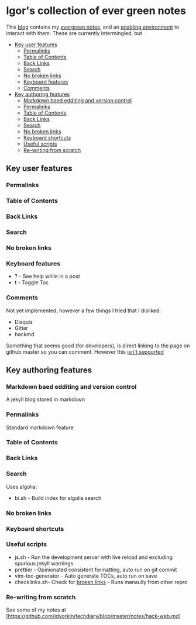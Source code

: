# Igor's collection of ever green notes

This [blog](https://idvork.in) contains my [evergreen notes](https://notes.andymatuschak.org/z4SDCZQeRo4xFEQ8H4qrSqd68ucpgE6LU155C), and an [enabling environment](https://notes.andymatuschak.org/z3DaBP4vN1dutjUgrk3jbEeNxScccvDCxDgXe) to interact with them. These are currently intermingled, but

<!-- prettier-ignore-start -->
<!-- vim-markdown-toc GFM -->

- [Key user features](#key-user-features)
    - [Permalinks](#permalinks)
    - [Table of Contents](#table-of-contents)
    - [Back Links](#back-links)
    - [Search](#search)
    - [No broken links](#no-broken-links)
    - [Keyboard features](#keyboard-features)
    - [Comments](#comments)
- [Key authoring features](#key-authoring-features)
    - [Markdown baed edditing and version control](#markdown-baed-edditing-and-version-control)
    - [Permalinks](#permalinks-1)
    - [Table of Contents](#table-of-contents-1)
    - [Back Links](#back-links-1)
    - [Search](#search-1)
    - [No broken links](#no-broken-links-1)
    - [Keyboard shortcuts](#keyboard-shortcuts)
    - [Useful scripts](#useful-scripts)
    - [Re-writing from scratch](#re-writing-from-scratch)

<!-- vim-markdown-toc -->
<!-- prettier-ignore-end -->

## Key user features

### Permalinks

### Table of Contents

### Back Links

### Search

### No broken links

### Keyboard features

- ? - See help while in a post
- t - Toggle Toc

### Comments

Not yet implemented, however a few things I tried that I disliked:

- Disquis
- Gitter
- hackmd

Something that seems good (for developers), is direct linking to the page on github master so you can comment. However this [isn't supported](https://github.com/isaacs/github/issues/284)

## Key authoring features

### Markdown baed edditing and version control

A jekyll blog stored in markdown

### Permalinks

Standard markdown feature

### Table of Contents

### Back Links

### Search

Uses algolia:

- bi.sh - Build index for algolia search

### No broken links

### Keyboard shortcuts

### Useful scripts

- js.sh - Run the development server with live reload and excluding spurious jekyll warnings
- prettier - Opinionated consistent formatting, auto run on git commit
- vim-toc-generator - Auto generate TOCs, auto run on save
- checklinks.sh- Check for [broken links](https://github.com/idvorkin/LinqPadSnippets/blob/master/python/checklinks.sh) - Runs manaully from other repro

### Re-writing from scratch

See some of my notes at [https://github.com/idvorkin/techdiary/blob/master/notes/hack-web.md]
